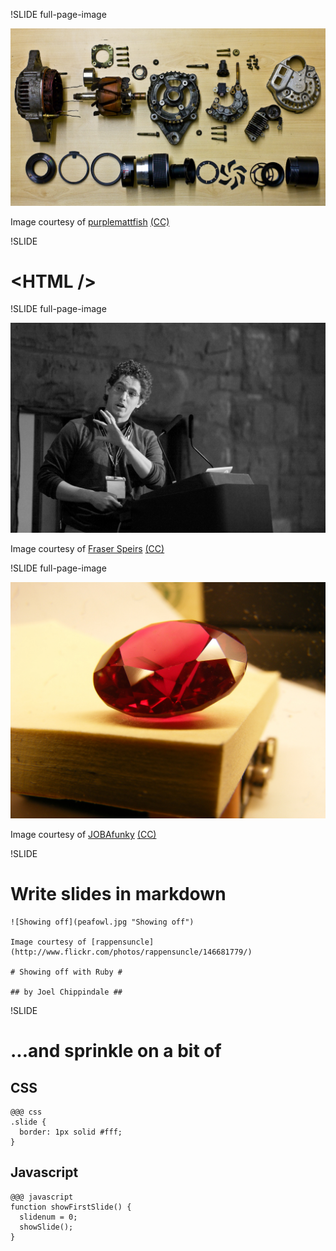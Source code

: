 !SLIDE full-page-image

![Exploded](exploded.jpg "Exploded")

Image courtesy of <span xmlns:cc="http://creativecommons.org/ns#" about="http://www.flickr.com/photos/purplemattfish/3299198538/"><a rel="cc:attributionURL" href="http://www.flickr.com/photos/purplemattfish/">purplemattfish</a> <a rel="license" href="http://creativecommons.org/licenses/by-nc-nd/2.0/">(CC)</a></span>


!SLIDE

# &lt;HTML /> #


!SLIDE full-page-image

![Scott Chacon](scott.jpg "Scott Chacon")

Image courtesy of <span xmlns:cc="http://creativecommons.org/ns#" about="http://www.flickr.com/photos/fraserspeirs/3395523242/"><a rel="cc:attributionURL" href="http://www.flickr.com/photos/fraserspeirs/">Fraser Speirs</a> <a rel="license" href="http://creativecommons.org/licenses/by/2.0/">(CC)</a></span>


!SLIDE full-page-image

![Ruby](ruby.jpg "ruby")

Image courtesy of <span xmlns:cc="http://creativecommons.org/ns#" about="http://www.flickr.com/photos/jobafunky/4055955887/"><a rel="cc:attributionURL" href="http://www.flickr.com/photos/jobafunky/">JOBAfunky</a> <a rel="license" href="http://creativecommons.org/licenses/by-nc-nd/2.0/">(CC)</a></span>


!SLIDE

# Write slides in markdown #

    ![Showing off](peafowl.jpg "Showing off")
    
    Image courtesy of [rappensuncle](http://www.flickr.com/photos/rappensuncle/146681779/)
    
    # Showing off with Ruby #
    
    ## by Joel Chippindale ##


!SLIDE

# ...and sprinkle on a bit of #

## CSS ##

    @@@ css
    .slide {
      border: 1px solid #fff;
    }

## Javascript ##

    @@@ javascript
    function showFirstSlide() {
      slidenum = 0;
      showSlide();
    }


